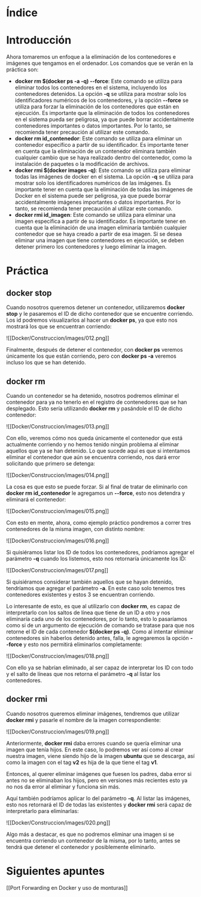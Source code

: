 # Índice

# Introducción

Ahora tomaremos un enfoque a la eliminación de los contenedores e imágenes que tengamos en el ordenador. Los comandos que se verán en la práctica son:

- **docker rm $(docker ps -a -q) --force**: Este comando se utiliza para eliminar todos los contenedores en el sistema, incluyendo los contenedores detenidos. La opción **-q** se utiliza para mostrar solo los identificadores numéricos de los contenedores, y la opción **--force** se utiliza para forzar la eliminación de los contenedores que están en ejecución. Es importante que la eliminación de todos los contenedores en el sistema pueda ser peligrosa, ya que puede borrar accidentalmente contenedores importantes o datos importantes. Por lo tanto, se recomienda tener precaución al utilizar este comando.
- **docker rm id_contenedor**: Este comando se utiliza para eliminar un contenedor específico a partir de su identificador. Es importante tener en cuenta que la eliminación de un contenedor eliminara también cualquier cambio que se haya realizado dentro del contenedor, como la instalación de paquetes o la modificación de archivos.
- **docker rmi $(docker images -q)**: Este comando se utiliza para eliminar todas las imágenes de docker en el sistema. La opción **-q** se utiliza para mostrar solo los identificadores numéricos de las imágenes. Es importante tener en cuenta que la eliminación de todas las imágenes de Docker en el sistema puede ser peligrosa, ya que puede borrar accidentalmente imágenes importantes o datos importantes. Por lo tanto, se recomienda tener precaución al utilizar este comando.
- **docker rmi id_imagen**: Este comando se utiliza para eliminar una imagen específica a partir de su identificador. Es importante tener en cuenta que la eliminación de una imagen eliminaría también cualquier contenedor que se haya creado a partir de esa imagen. Si se desea eliminar una imagen que tiene contenedores en ejecución, se deben detener primero los contenedores y luego eliminar la imagen.
# Práctica

## docker stop

Cuando nosotros queremos detener un contenedor, utilizaremos **docker stop** y le pasaremos el ID de dicho contenedor que se encuentre corriendo. Los id podremos visualizarlos al hacer un **docker ps**, ya que esto nos mostrará los que se encuentran corriendo:

![[Docker/Construccion/images/012.png]]

Finalmente, después de detener el contenedor, con **docker ps** veremos únicamente los que están corriendo, pero con **docker ps -a** veremos incluso los que se han detenido.

## docker rm

Cuando un contenedor se ha detenido, nosotros podremos eliminar el contenedor para ya no tenerlo en el registro de contenedores que se han desplegado. Esto sería utilizando **docker rm** y pasándole el ID de dicho contenedor:

![[Docker/Construccion/images/013.png]]

Con ello, veremos cómo nos queda únicamente el contenedor que está actualmente corriendo y no hemos tenido ningún problema al eliminar aquellos que ya se han detenido. Lo que sucede aquí es que si intentamos eliminar el contenedor que aún se encuentra corriendo, nos dará error solicitando que primero se detenga:

![[Docker/Construccion/images/014.png]]

La cosa es que esto se puede forzar. Si al final de tratar de eliminarlo con **docker rm id_contenedor** le agregamos un **--force**, esto nos detendra y eliminará el contenedor:

![[Docker/Construccion/images/015.png]]

Con esto en mente, ahora, como ejemplo práctico pondremos a correr tres contenedores de la misma imagen, con distinto nombre:

![[Docker/Construccion/images/016.png]]

Si quisiéramos listar los ID de todos los contenedores, podríamos agregar el parámetro **-q** cuando los listemos, esto nos retornaría únicamente los ID:

![[Docker/Construccion/images/017.png]]

Si quisiéramos considerar también aquellos que se hayan detenido, tendríamos que agregar el parámetro **-a**. En este caso solo tenemos tres contenedores existentes y estos 3 se encuentran corriendo. 

Lo interesante de esto, es que al utilizarlo con **docker rm**, es capaz de interpretarlo con los saltos de línea que tiene de un ID a otro y nos eliminaría cada uno de los contenedores, por lo tanto, esto lo pasaríamos como si de un argumento de ejecución de comando se tratase para que nos retorne el ID de cada contenedor **$(docker ps -q)**. Como al intentar eliminar contenedores sin haberlos detenido antes, falla, le agregaremos la opción **--force** y esto nos permitirá eliminarlos completamente:

![[Docker/Construccion/images/018.png]]

Con ello ya se habrían eliminado, al ser capaz de interpretar los ID con todo y el salto de líneas que nos retorna el parámetro **-q** al listar los contenedores.

## docker rmi

Cuando nosotros queremos eliminar imágenes, tendremos que utilizar **docker rmi** y pasarle el nombre de la imagen correspondiente:

![[Docker/Construccion/images/019.png]]

Anteriormente, **docker rmi** daba errores cuando se quería eliminar una imagen que tenía hijos. En este caso, lo podremos ver así como al crear nuestra imagen, viene siendo hijo de la imagen **ubuntu** que se descarga, así como la imagen con el tag **v2** es hija de la que tiene el tag **v1**. 

Entonces, al querer eliminar imágenes que fuesen los padres, daba error si antes no se eliminaban los hijos, pero en versiones más recientes esto ya no nos da error al eliminar y funciona sin más.

Aquí también podríamos aplicar lo del parámetro **-q**. Al listar las imágenes, esto nos retornará el ID de todas las existentes y **docker rmi** será capaz de interpretarlo para eliminarlas:

![[Docker/Construccion/images/020.png]]

Algo más a destacar, es que no podremos eliminar una imagen si se encuentra corriendo un contenedor de la misma, por lo tanto, antes se tendrá que detener el contenedor y posiblemente eliminarlo.
# Siguientes apuntes

[[Port Forwarding en Docker y uso de monturas]]